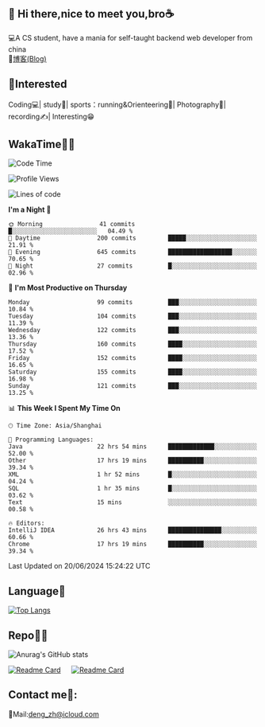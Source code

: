 👋 Hi there,nice to meet you,bro☕
---
💻A CS student, have a mania for self-taught backend web developer from china   
📌[博客(Blog)](https://github.com/HealUP/MyBlog)

 <!-- waka-box start -->
 <!-- waka-box end -->
 
🧲**Interested**
--
Coding💻| study📖| sports：running&Orienteering🏃‍| Photography📸| recording✍️| Interesting😁

WakaTime👨‍💻
---
<!--START_SECTION:waka-->
![Code Time](http://img.shields.io/badge/Code%20Time-1%2C335%20hrs%205%20mins-blue)

![Profile Views](http://img.shields.io/badge/Profile%20Views-0-blue)

![Lines of code](https://img.shields.io/badge/From%20Hello%20World%20I%27ve%20Written-205.0%20thousand%20lines%20of%20code-blue)

**I'm a Night 🦉** 

```text
🌞 Morning                41 commits          █░░░░░░░░░░░░░░░░░░░░░░░░   04.49 % 
🌆 Daytime                200 commits         █████░░░░░░░░░░░░░░░░░░░░   21.91 % 
🌃 Evening                645 commits         ██████████████████░░░░░░░   70.65 % 
🌙 Night                  27 commits          █░░░░░░░░░░░░░░░░░░░░░░░░   02.96 % 
```
📅 **I'm Most Productive on Thursday** 

```text
Monday                   99 commits          ███░░░░░░░░░░░░░░░░░░░░░░   10.84 % 
Tuesday                  104 commits         ███░░░░░░░░░░░░░░░░░░░░░░   11.39 % 
Wednesday                122 commits         ███░░░░░░░░░░░░░░░░░░░░░░   13.36 % 
Thursday                 160 commits         ████░░░░░░░░░░░░░░░░░░░░░   17.52 % 
Friday                   152 commits         ████░░░░░░░░░░░░░░░░░░░░░   16.65 % 
Saturday                 155 commits         ████░░░░░░░░░░░░░░░░░░░░░   16.98 % 
Sunday                   121 commits         ███░░░░░░░░░░░░░░░░░░░░░░   13.25 % 
```


📊 **This Week I Spent My Time On** 

```text
🕑︎ Time Zone: Asia/Shanghai

💬 Programming Languages: 
Java                     22 hrs 54 mins      █████████████░░░░░░░░░░░░   52.00 % 
Other                    17 hrs 19 mins      ██████████░░░░░░░░░░░░░░░   39.34 % 
XML                      1 hr 52 mins        █░░░░░░░░░░░░░░░░░░░░░░░░   04.24 % 
SQL                      1 hr 35 mins        █░░░░░░░░░░░░░░░░░░░░░░░░   03.62 % 
Text                     15 mins             ░░░░░░░░░░░░░░░░░░░░░░░░░   00.58 % 

🔥 Editors: 
IntelliJ IDEA            26 hrs 43 mins      ███████████████░░░░░░░░░░   60.66 % 
Chrome                   17 hrs 19 mins      ██████████░░░░░░░░░░░░░░░   39.34 % 
```


 Last Updated on 20/06/2024 15:24:22 UTC
<!--END_SECTION:waka-->

Language🚀
---
[![Top Langs](https://github-readme-stats.vercel.app/api/top-langs/?username=HealUP&layout=compact&hide_border=true)](https://github.com/HealUP)

Repo🧑‍💻
---
![Anurag's GitHub stats](https://github-readme-stats.vercel.app/api?username=HealUP&count_private=true&show_icons=true&theme=gruvbox&hide_border=true) 

[![Readme Card](https://github-readme-stats.vercel.app/api/pin/?username=HealUP&repo=InternetEy&theme=transparent)](https://github.com/HealUP/InternetEy) &emsp;
[![Readme Card](https://github-readme-stats.vercel.app/api/pin/?username=HealUP&repo=CampusExperience&theme=transparent)](https://github.com/HealUP/CampusExperience)


Contact me📱:
---
📮Mail:deng_zh@icloud.com  
